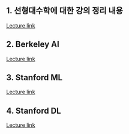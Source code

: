 ## 1. 선형대수학에 대한 강의 정리 내용 
[Lecture link](https://www.youtube.com/playlist?list=PL9k2wIz8VsfOjzW_nU_yRPFBoyS5C7ttG, "lecture link")

## 2. Berkeley AI 
[Lecture link](https://www.youtube.com/playlist?list=PL7k0r4t5c108AZRwfW-FhnkZ0sCKBChLH, "lecture link")

## 3. Stanford ML
[Lecture link](https://www.youtube.com/playlist?list=PLoROMvodv4rMiGQp3WXShtMGgzqpfVfbU, "lecture link")

## 4. Stanford DL
[Lecture link](https://www.youtube.com/playlist?list=PLoROMvodv4rOABXSygHTsbvUz4G_YQhOb, "lecture link")